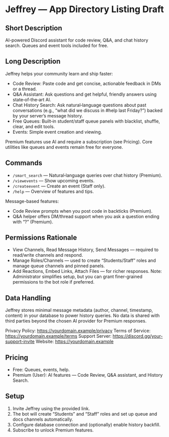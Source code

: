 # Jeffrey — App Directory Listing Draft

## Short Description
AI-powered Discord assistant for code review, Q&A, and chat history search. Queues and event tools included for free.

## Long Description
Jeffrey helps your community learn and ship faster:

- Code Review: Paste code and get concise, actionable feedback in DMs or a thread.
- Q&A Assistant: Ask questions and get helpful, friendly answers using state‑of‑the‑art AI.
- Chat History Search: Ask natural‑language questions about past conversations (e.g., “what did we discuss in #help last Friday?”) backed by your server’s message history.
- Free Queues: Built‑in student/staff queue panels with blacklist, shuffle, clear, and edit tools.
- Events: Simple event creation and viewing.

Premium features use AI and require a subscription (see Pricing). Core utilities like queues and events remain free for everyone.

## Commands
- `/smart_search` — Natural‑language queries over chat history (Premium).
- `/viewevents` — Show upcoming events.
- `/createevent` — Create an event (Staff only).
- `/help` — Overview of features and tips.

Message-based features:
- Code Review prompts when you post code in backticks (Premium).
- Q&A helper offers DM/thread support when you ask a question ending with “?” (Premium).

## Permissions Rationale
- View Channels, Read Message History, Send Messages — required to read/write channels and respond.
- Manage Roles/Channels — used to create “Students/Staff” roles and manage queue channels and pinned panels.
- Add Reactions, Embed Links, Attach Files — for richer responses.
Note: Administrator simplifies setup, but you can grant finer-grained permissions to the bot role if preferred.

## Data Handling
Jeffrey stores minimal message metadata (author, channel, timestamp, content) in your database to power history queries. No data is shared with third parties beyond the chosen AI provider for Premium responses.

Privacy Policy: https://yourdomain.example/privacy
Terms of Service: https://yourdomain.example/terms
Support Server: https://discord.gg/your-support-invite
Website: https://yourdomain.example

## Pricing
- Free: Queues, events, help.
- Premium (User): AI features — Code Review, Q&A assistant, and History Search.

## Setup
1. Invite Jeffrey using the provided link.
2. The bot will create “Students” and “Staff” roles and set up queue and docs channels automatically.
3. Configure database connection and (optionally) enable history backfill.
4. Subscribe to unlock Premium features.

